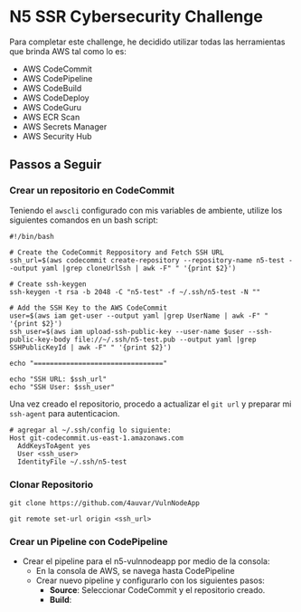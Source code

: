 # N5 SSR Cybersecurity Challenge

Para completar este challenge, he decidido utilizar todas las herramientas 
que brinda AWS tal como lo es: 
- AWS CodeCommit
- AWS CodePipeline
- AWS CodeBuild
- AWS CodeDeploy
- AWS CodeGuru
- AWS ECR Scan
- AWS Secrets Manager
- AWS Security Hub

## Passos a Seguir

### Crear un repositorio en CodeCommit
Teniendo el `awscli` configurado con mis variables de ambiente, utilize 
los siguientes comandos en un bash script:

```
#!/bin/bash

# Create the CodeCommit Reppository and Fetch SSH URL
ssh_url=$(aws codecommit create-repository --repository-name n5-test --output yaml |grep cloneUrlSsh | awk -F" " '{print $2}')

# Create ssh-keygen
ssh-keygen -t rsa -b 2048 -C "n5-test" -f ~/.ssh/n5-test -N ""

# Add the SSH Key to the AWS CodeCommit
user=$(aws iam get-user --output yaml |grep UserName | awk -F" " '{print $2}')
ssh_user=$(aws iam upload-ssh-public-key --user-name $user --ssh-public-key-body file://~/.ssh/n5-test.pub --output yaml |grep SSHPublicKeyId | awk -F" " '{print $2}')

echo "================================"

echo "SSH URL: $ssh_url"
echo "SSH User: $ssh_user"
```

Una vez creado el repositorio, procedo a actualizar el `git url` y preparar mi `ssh-agent` para autenticacion.

```
# agregar al ~/.ssh/config lo siguiente:
Host git-codecommit.us-east-1.amazonaws.com
  AddKeysToAgent yes
  User <ssh_user>
  IdentityFile ~/.ssh/n5-test
```

### Clonar Repositorio
```
git clone https://github.com/4auvar/VulnNodeApp

git remote set-url origin <ssh_url>
```

### Crear un Pipeline con CodePipeline

- Crear el pipeline para el n5-vulnnodeapp por medio de la consola:
  - En la consola de AWS, se navega hasta CodePipeline
  - Crear nuevo pipeline y configurarlo con los siguientes pasos:
    - __Source__: Seleccionar CodeCommit y el repositorio creado.
    - __Build__: 